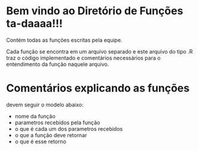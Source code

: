 # Bem vindo ao Diretório de Funções ta-daaaa!!!

Contém todas as funções escritas pela equipe.

Cada função se encontra em um arquivo separado e este arquivo do tipo .R traz o código implementado e comentários necessários para o entendimento da função naquele arquivo.

# Comentários explicando as funções
devem seguir o modelo abaixo:
- nome da função
- parametros recebidos pela função
- o que é cada um dos parametros recebidos
- o que a função deve retornar
- o que é esse retorno
